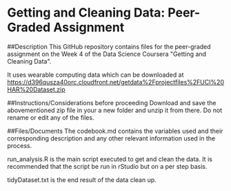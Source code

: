 # Getting and Cleaning Data: Peer-Graded Assignment

##Description
This GitHub repository contains files for the peer-graded assignment on the Week 4 of the Data Science Coursera "Getting and Cleaning Data".

It uses wearable computing data which can be downloaded at https://d396qusza40orc.cloudfront.net/getdata%2Fprojectfiles%2FUCI%20HAR%20Dataset.zip


##Instructions/Considerations before proceeding
Download and save the abovementioned zip file in your a new folder and unzip it from there.
Do not rename or edit any of the files.


##Files/Documents
The codebook.md contains the variables used and their corresponding description and any other relevant information used in the process.

run_analysis.R is the main script executed to get and clean the data. It is recommended that the script be run in rStudio but on a per step basis. 

tidyDataset.txt is the end result of the data clean up.
